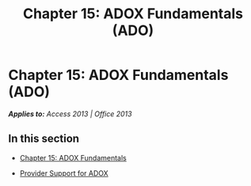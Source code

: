 ﻿---
title: 'Chapter 15: ADOX Fundamentals (ADO)'
TOCTitle: 'Chapter 15: ADOX Fundamentals'
ms:assetid: 3e0f467c-f8c8-4cb7-be5c-6e3b7878b5b3
ms:mtpsurl: https://msdn.microsoft.com/en-us/library/JJ249168(v=office.15)
ms:contentKeyID: 48544364
ms.date: 09/18/2015
mtps_version: v=office.15
---

# Chapter 15: ADOX Fundamentals (ADO)


_**Applies to:** Access 2013 | Office 2013_

## In this section

  - [Chapter 15: ADOX Fundamentals](chapter-15-adox-fundamentals.md)

  - [Provider Support for ADOX](provider-support-for-adox.md)

